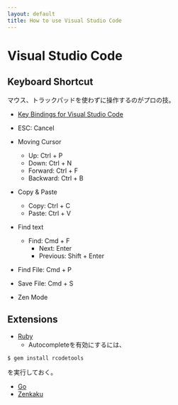 ```yaml
---
layout: default
title: How to use Visual Studio Code
---
```

Visual Studio Code
==================

## Keyboard Shortcut

マウス、トラックパッドを使わずに操作するのがプロの技。

- [Key Bindings for Visual Studio Code](https://code.visualstudio.com/docs/getstarted/keybindings#_keyboard-shortcuts-reference)


- ESC: Cancel 
- Moving Cursor
   - Up: Ctrl + P
   - Down: Ctrl + N
   - Forward: Ctrl + F
   - Backward: Ctrl + B
- Copy & Paste
  - Copy: Ctrl + C
  - Paste: Ctrl + V

- Find text 
  - Find: Cmd + F
    - Next: Enter
    - Previous: Shift + Enter

- Find File: Cmd + P
- Save File: Cmd + S


- Zen Mode


## Extensions

- [Ruby](https://marketplace.visualstudio.com/items?itemName=rebornix.Ruby)
   - Autocompleteを有効にするには、
```
$ gem install rcodetools
```
を実行しておく。

- [Go](https://marketplace.visualstudio.com/items?itemName=lukehoban.Go)
- [Zenkaku](https://marketplace.visualstudio.com/items?itemName=mosapride.zenkaku)